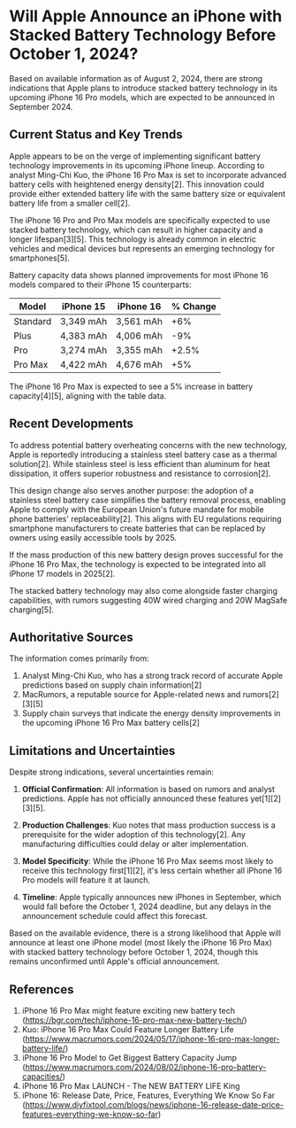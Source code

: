 # Will Apple Announce an iPhone with Stacked Battery Technology Before October 1, 2024?

Based on available information as of August 2, 2024, there are strong indications that Apple plans to introduce stacked battery technology in its upcoming iPhone 16 Pro models, which are expected to be announced in September 2024.

## Current Status and Key Trends

Apple appears to be on the verge of implementing significant battery technology improvements in its upcoming iPhone lineup. According to analyst Ming-Chi Kuo, the iPhone 16 Pro Max is set to incorporate advanced battery cells with heightened energy density[2]. This innovation could provide either extended battery life with the same battery size or equivalent battery life from a smaller cell[2].

The iPhone 16 Pro and Pro Max models are specifically expected to use stacked battery technology, which can result in higher capacity and a longer lifespan[3][5]. This technology is already common in electric vehicles and medical devices but represents an emerging technology for smartphones[5].

Battery capacity data shows planned improvements for most iPhone 16 models compared to their iPhone 15 counterparts:

| Model | iPhone 15 | iPhone 16 | % Change |
|-------|-----------|-----------|----------|
| Standard | 3,349 mAh | 3,561 mAh | +6% |
| Plus | 4,383 mAh | 4,006 mAh | -9% |
| Pro | 3,274 mAh | 3,355 mAh | +2.5% |
| Pro Max | 4,422 mAh | 4,676 mAh | +5% |

The iPhone 16 Pro Max is expected to see a 5% increase in battery capacity[4][5], aligning with the table data.

## Recent Developments

To address potential battery overheating concerns with the new technology, Apple is reportedly introducing a stainless steel battery case as a thermal solution[2]. While stainless steel is less efficient than aluminum for heat dissipation, it offers superior robustness and resistance to corrosion[2].

This design change also serves another purpose: the adoption of a stainless steel battery case simplifies the battery removal process, enabling Apple to comply with the European Union's future mandate for mobile phone batteries' replaceability[2]. This aligns with EU regulations requiring smartphone manufacturers to create batteries that can be replaced by owners using easily accessible tools by 2025.

If the mass production of this new battery design proves successful for the iPhone 16 Pro Max, the technology is expected to be integrated into all iPhone 17 models in 2025[2].

The stacked battery technology may also come alongside faster charging capabilities, with rumors suggesting 40W wired charging and 20W MagSafe charging[5].

## Authoritative Sources

The information comes primarily from:

1. Analyst Ming-Chi Kuo, who has a strong track record of accurate Apple predictions based on supply chain information[2]
2. MacRumors, a reputable source for Apple-related news and rumors[2][3][5]
3. Supply chain surveys that indicate the energy density improvements in the upcoming iPhone 16 Pro Max battery cells[2]

## Limitations and Uncertainties

Despite strong indications, several uncertainties remain:

1. **Official Confirmation**: All information is based on rumors and analyst predictions. Apple has not officially announced these features yet[1][2][3][5].

2. **Production Challenges**: Kuo notes that mass production success is a prerequisite for the wider adoption of this technology[2]. Any manufacturing difficulties could delay or alter implementation.

3. **Model Specificity**: While the iPhone 16 Pro Max seems most likely to receive this technology first[1][2], it's less certain whether all iPhone 16 Pro models will feature it at launch.

4. **Timeline**: Apple typically announces new iPhones in September, which would fall before the October 1, 2024 deadline, but any delays in the announcement schedule could affect this forecast.

Based on the available evidence, there is a strong likelihood that Apple will announce at least one iPhone model (most likely the iPhone 16 Pro Max) with stacked battery technology before October 1, 2024, though this remains unconfirmed until Apple's official announcement.

## References

1. iPhone 16 Pro Max might feature exciting new battery tech (https://bgr.com/tech/iphone-16-pro-max-new-battery-tech/)
2. Kuo: iPhone 16 Pro Max Could Feature Longer Battery Life (https://www.macrumors.com/2024/05/17/iphone-16-pro-max-longer-battery-life/)
3. iPhone 16 Pro Model to Get Biggest Battery Capacity Jump (https://www.macrumors.com/2024/08/02/iphone-16-pro-battery-capacities/)
4. iPhone 16 Pro Max LAUNCH - The NEW BATTERY LIFE King
5. iPhone 16: Release Date, Price, Features, Everything We Know So Far (https://www.diyfixtool.com/blogs/news/iphone-16-release-date-price-features-everything-we-know-so-far)